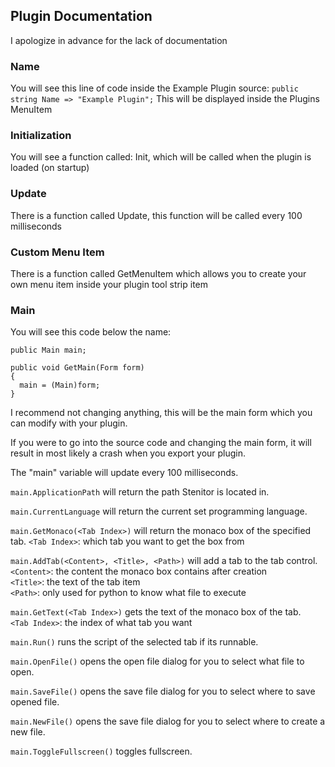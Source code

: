 ## Plugin Documentation

I apologize in advance for the lack of documentation 

### Name
You will see this line of code inside the Example Plugin source:
`public string Name => "Example Plugin";`
This will be displayed inside the Plugins MenuItem

### Initialization
You will see a function called: Init, which will be called when the plugin is loaded (on startup)

### Update
There is a function called Update, this function will be called every 100 milliseconds

### Custom Menu Item
There is a function called GetMenuItem which allows you to create your own menu item inside your plugin tool strip item

### Main
You will see this code below the name:

```
public Main main;

public void GetMain(Form form)
{
  main = (Main)form;
}
```

I recommend not changing anything,
this will be the main form which you can modify with your plugin.

If you were to go into the source code and changing the main form,
it will result in most likely a crash when you export your plugin.

The "main" variable will update every 100 milliseconds.

`main.ApplicationPath` will return the path Stenitor is located in.

`main.CurrentLanguage` will return the current set programming language.

`main.GetMonaco(<Tab Index>)` will return the monaco box of the specified tab.
`<Tab Index>`: which tab you want to get the box from

`main.AddTab(<Content>, <Title>, <Path>)` will add a tab to the tab control.
`<Content>`: the content the monaco box contains after creation  
`<Title>`: the text of the tab item  
`<Path>`: only used for python to know what file to execute  

`main.GetText(<Tab Index>)` gets the text of the monaco box of the tab.  
`<Tab Index>`: the index of what tab you want

`main.Run()` runs the script of the selected tab if its runnable.  

`main.OpenFile()` opens the open file dialog for you to select what file to open.  

`main.SaveFile()` opens the save file dialog for you to select where to save opened file.  

`main.NewFile()` opens the save file dialog for you to select where to create a new file.  

`main.ToggleFullscreen()` toggles fullscreen.  
